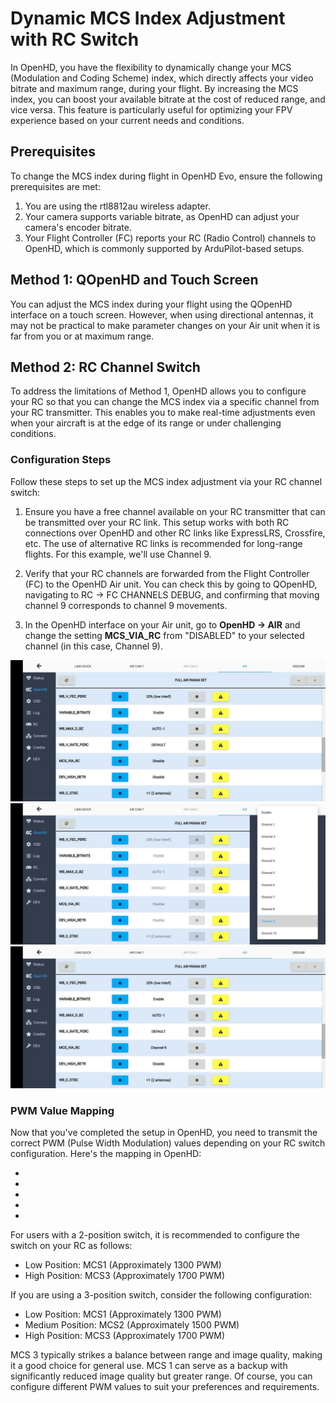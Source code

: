 # Dynamic MCS Index Adjustment with RC Switch

In OpenHD, you have the flexibility to dynamically change your MCS (Modulation and Coding Scheme) index, which directly affects your video bitrate and maximum range, during your flight. By increasing the MCS index, you can boost your available bitrate at the cost of reduced range, and vice versa. This feature is particularly useful for optimizing your FPV experience based on your current needs and conditions.

## Prerequisites

To change the MCS index during flight in OpenHD Evo, ensure the following prerequisites are met:

1. You are using the rtl8812au wireless adapter.
2. Your camera supports variable bitrate, as OpenHD can adjust your camera's encoder bitrate.
3. Your Flight Controller (FC) reports your RC (Radio Control) channels to OpenHD, which is commonly supported by ArduPilot-based setups.

## Method 1: QOpenHD and Touch Screen

You can adjust the MCS index during your flight using the QOpenHD interface on a touch screen. However, when using directional antennas, it may not be practical to make parameter changes on your Air unit when it is far from you or at maximum range.

## Method 2: RC Channel Switch

To address the limitations of Method 1, OpenHD allows you to configure your RC so that you can change the MCS index via a specific channel from your RC transmitter. This enables you to make real-time adjustments even when your aircraft is at the edge of its range or under challenging conditions.

### Configuration Steps

Follow these steps to set up the MCS index adjustment via your RC channel switch:

1. Ensure you have a free channel available on your RC transmitter that can be transmitted over your RC link. This setup works with both RC connections over OpenHD and other RC links like ExpressLRS, Crossfire, etc. The use of alternative RC links is recommended for long-range flights. For this example, we'll use Channel 9.

2. Verify that your RC channels are forwarded from the Flight Controller (FC) to the OpenHD Air unit. You can check this by going to QOpenHD, navigating to RC -> FC CHANNELS DEBUG, and confirming that moving channel 9 corresponds to channel 9 movements.

3. In the OpenHD interface on your Air unit, go to **OpenHD -> AIR** and change the setting **MCS_VIA_RC** from "DISABLED" to your selected channel (in this case, Channel 9).
   
![MCS settings](../.gitbook/assets/MCSsettings.png)
![Channel selected](../.gitbook/assets/MCSChannelselection.png)
![Setting done](../.gitbook/assets/Settingdone.png)

### PWM Value Mapping

Now that you've completed the setup in OpenHD, you need to transmit the correct PWM (Pulse Width Modulation) values depending on your RC switch configuration. Here's the mapping in OpenHD:

- [900 ... 1200]: MCS0
- [1200 ... 1400]: MCS1
- [1400 ... 1600]: MCS2
- [1600 ... 1800]: MCS3
- [1800 ... 2100]: MCS4

For users with a 2-position switch, it is recommended to configure the switch on your RC as follows:
- Low Position: MCS1 (Approximately 1300 PWM)
- High Position: MCS3 (Approximately 1700 PWM)

If you are using a 3-position switch, consider the following configuration:
- Low Position: MCS1 (Approximately 1300 PWM)
- Medium Position: MCS2 (Approximately 1500 PWM)
- High Position: MCS3 (Approximately 1700 PWM)

MCS 3 typically strikes a balance between range and image quality, making it a good choice for general use. MCS 1 can serve as a backup with significantly reduced image quality but greater range. Of course, you can configure different PWM values to suit your preferences and requirements.
